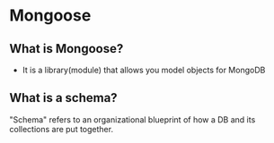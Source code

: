 # Mongoose

## What is Mongoose?

- It is a library(module) that allows you model objects for MongoDB

## What is a schema?

"Schema" refers to an organizational blueprint of how a DB and its collections are put together.
